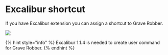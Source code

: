 # Excalibur shortcut

If you have Excalibur extension you can assign a shortcut to Grave Robber.

![](../../.gitbook/assets/GraveRobber\_userCommand.gif)

{% hint style="info" %}
Excalibur 1.1.4 is needed to create user command for Grave Robber.
{% endhint %}
